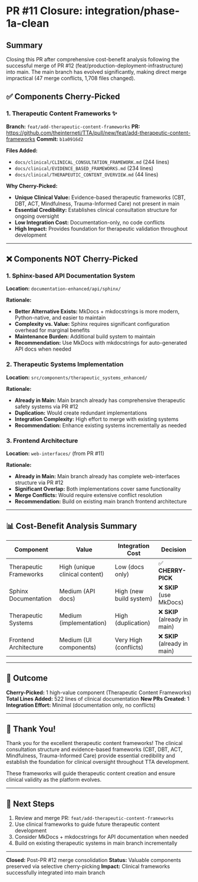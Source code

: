 # PR #11 Closure: integration/phase-1a-clean

## Summary

Closing this PR after comprehensive cost-benefit analysis following the successful merge of PR #12 (feat/production-deployment-infrastructure) into main. The main branch has evolved significantly, making direct merge impractical (47 merge conflicts, 1,708 files changed).

## ✅ Components Cherry-Picked

### 1. Therapeutic Content Frameworks ✨
**Branch:** `feat/add-therapeutic-content-frameworks`
**PR:** https://github.com/theinterneti/TTA/pull/new/feat/add-therapeutic-content-frameworks
**Commit:** `b1a0916d2`

**Files Added:**
- `docs/clinical/CLINICAL_CONSULTATION_FRAMEWORK.md` (244 lines)
- `docs/clinical/EVIDENCE_BASED_FRAMEWORKS.md` (234 lines)
- `docs/clinical/THERAPEUTIC_CONTENT_OVERVIEW.md` (44 lines)

**Why Cherry-Picked:**
- **Unique Clinical Value:** Evidence-based therapeutic frameworks (CBT, DBT, ACT, Mindfulness, Trauma-Informed Care) not present in main
- **Essential Credibility:** Establishes clinical consultation structure for ongoing oversight
- **Low Integration Cost:** Documentation-only, no code conflicts
- **High Impact:** Provides foundation for therapeutic validation throughout development

---

## ❌ Components NOT Cherry-Picked

### 1. Sphinx-based API Documentation System
**Location:** `documentation-enhanced/api/sphinx/`

**Rationale:**
- **Better Alternative Exists:** MkDocs + mkdocstrings is more modern, Python-native, and easier to maintain
- **Complexity vs. Value:** Sphinx requires significant configuration overhead for marginal benefits
- **Maintenance Burden:** Additional build system to maintain
- **Recommendation:** Use MkDocs with mkdocstrings for auto-generated API docs when needed

### 2. Therapeutic Systems Implementation
**Location:** `src/components/therapeutic_systems_enhanced/`

**Rationale:**
- **Already in Main:** Main branch already has comprehensive therapeutic safety systems via PR #12
- **Duplication:** Would create redundant implementations
- **Integration Complexity:** High effort to merge with existing systems
- **Recommendation:** Enhance existing systems incrementally as needed

### 3. Frontend Architecture
**Location:** `web-interfaces/` (from PR #11)

**Rationale:**
- **Already in Main:** Main branch already has complete web-interfaces structure via PR #12
- **Significant Overlap:** Both implementations cover same functionality
- **Merge Conflicts:** Would require extensive conflict resolution
- **Recommendation:** Build on existing main branch frontend architecture

---

## 📊 Cost-Benefit Analysis Summary

| Component | Value | Integration Cost | Decision |
|-----------|-------|------------------|----------|
| Therapeutic Frameworks | High (unique clinical content) | Low (docs only) | ✅ **CHERRY-PICK** |
| Sphinx Documentation | Medium (API docs) | High (new build system) | ❌ **SKIP** (use MkDocs) |
| Therapeutic Systems | Medium (implementation) | High (duplication) | ❌ **SKIP** (already in main) |
| Frontend Architecture | Medium (UI components) | Very High (conflicts) | ❌ **SKIP** (already in main) |

---

## 🎯 Outcome

**Cherry-Picked:** 1 high-value component (Therapeutic Content Frameworks)
**Total Lines Added:** 522 lines of clinical documentation
**New PRs Created:** 1
**Integration Effort:** Minimal (documentation only, no conflicts)

---

## 🙏 Thank You!

Thank you for the excellent therapeutic content frameworks! The clinical consultation structure and evidence-based frameworks (CBT, DBT, ACT, Mindfulness, Trauma-Informed Care) provide essential credibility and establish the foundation for clinical oversight throughout TTA development.

These frameworks will guide therapeutic content creation and ensure clinical validity as the platform evolves.

---

## 📝 Next Steps

1. Review and merge PR: `feat/add-therapeutic-content-frameworks`
2. Use clinical frameworks to guide future therapeutic content development
3. Consider MkDocs + mkdocstrings for API documentation when needed
4. Build on existing therapeutic systems in main branch incrementally

---

**Closed:** Post-PR #12 merge consolidation
**Status:** Valuable components preserved via selective cherry-picking
**Impact:** Clinical frameworks successfully integrated into main branch
